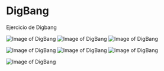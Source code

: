 # DigBang
Ejercicio de Digbang

![Image of DigBang](https://github.com/williamsccs/DigBang/blob/22ffe5d913e3280c9f15d538d3cfcc9d2e5fda4b/capturas%2FDigbang1.png) ![Image of DigBang](https://github.com/williamsccs/DigBang/blob/22ffe5d913e3280c9f15d538d3cfcc9d2e5fda4b/capturas%2FDigbang2.png) ![Image of DigBang](https://github.com/williamsccs/DigBang/blob/22ffe5d913e3280c9f15d538d3cfcc9d2e5fda4b/capturas%2FDigbang3.png)

![Image of DigBang](https://github.com/williamsccs/DigBang/blob/22ffe5d913e3280c9f15d538d3cfcc9d2e5fda4b/capturas%2FDigbang4.png) ![Image of DigBang](https://github.com/williamsccs/DigBang/blob/22ffe5d913e3280c9f15d538d3cfcc9d2e5fda4b/capturas%2FDigbang5.png) ![Image of DigBang](https://github.com/williamsccs/DigBang/blob/22ffe5d913e3280c9f15d538d3cfcc9d2e5fda4b/capturas%2FDigbang6.png)

![Image of DigBang](https://github.com/williamsccs/DigBang/blob/22ffe5d913e3280c9f15d538d3cfcc9d2e5fda4b/capturas%2FDigbang7.png)
